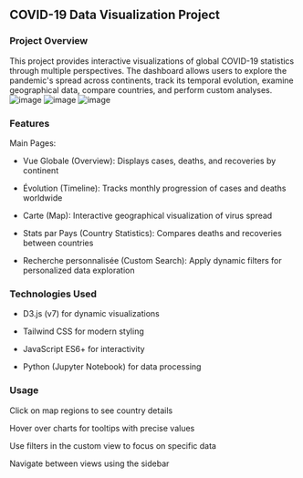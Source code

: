 ## COVID-19 Data Visualization Project 
### Project Overview
This project provides interactive visualizations of global COVID-19 statistics through multiple perspectives. The dashboard allows users to explore the pandemic's spread across continents, track its temporal evolution, examine geographical data, compare countries, and perform custom analyses.
![image](https://github.com/user-attachments/assets/bc396e75-e25a-4258-8a12-ba67c860031b)
![image](https://github.com/user-attachments/assets/9020b704-a82c-4537-9012-3b8b00065890)
![image](https://github.com/user-attachments/assets/ab294b81-b65f-4c47-947d-8037c25f6269)



### Features
Main Pages:

- Vue Globale (Overview): Displays cases, deaths, and recoveries by continent

-  Évolution (Timeline): Tracks monthly progression of cases and deaths worldwide

- Carte (Map): Interactive geographical visualization of virus spread

- Stats par Pays (Country Statistics): Compares deaths and recoveries between countries

- Recherche personnalisée (Custom Search): Apply dynamic filters for personalized data exploration

### Technologies Used
- D3.js (v7) for dynamic visualizations

- Tailwind CSS for modern styling

- JavaScript ES6+ for interactivity

- Python (Jupyter Notebook) for data processing

### Usage
Click on map regions to see country details

Hover over charts for tooltips with precise values

Use filters in the custom view to focus on specific data

Navigate between views using the sidebar
